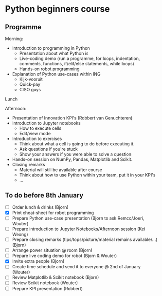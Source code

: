 # Python beginners course

## Programme
Morning:
- Introduction to programming in Python
  - Presentation about what Python is
  - Live-coding demo (run a programme, for loops, indentation, comments, functions, if/elif/else statements, while loops)
  - Hands-on robot programming
- Explanation of Python use-cases within ING
  - Kijk-vooruit
  - Quick-pay
  - CISO guys

Lunch

Afternoon:
- Presentation of Innovation KPI's (Robbert van Genuchteren)
- Introduction to Jupyter notebooks
  - How to execute cells
  - Edit/view mode
- Introduction to exercises
  - Think about what a cell is going to do before executing it.
  - Ask questions if you're stuck
  - Show your answers if you were able to solve a question
- Hands-on session on NumPy, Pandas, Matplotlib and Scikit.
- Closing remarks
  - Material will still be available after course
  - Think about how to use Python within your team, put it in your KPI's
  - ...

## To do before 8th January
- [ ] Order lunch & drinks (Bjorn)
- [x] Print cheat-sheet for robot programming
- [ ] Prepare Python use-case presentation (Bjorn to ask Remco/Joeri, Wouter)
- [ ] Prepare introduction to Jupyter Notebooks/Afternoon session (Kei Weong)
- [ ] Prepare closing remarks (tips/tops/picture/material remains available/...) (Bjorn)
- [ ] Arrange power situation @ room (Bjorn)
- [ ] Prepare live coding demo for robot (Bjorn & Wouter)
- [x] Invite extra people (Bjorn)
- [ ] Create time schedule and send it to everyone @ 2nd of January (Wouter)
- [ ] Review Matplotlib & Scikit notebook (Bjorn)
- [ ] Review Scikit notebook (Wouter)
- [ ] Prepare KPI presentation (Robbert)
